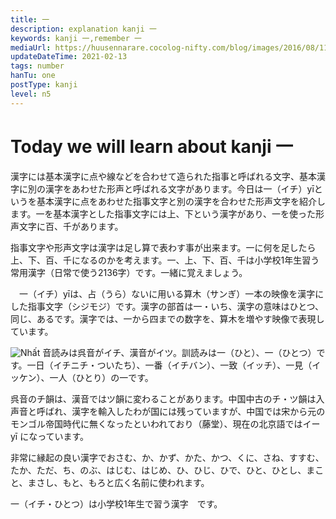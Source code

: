 ```yaml
---
title: 一
description: explanation kanji 一
keywords: kanji 一,remember 一
mediaUrl: https://huusennarare.cocolog-nifty.com/blog/images/2016/08/11/photo_12.jpg
updateDateTime: 2021-02-13
tags: number
hanTu: one
postType: kanji
level: n5
---
```


# Today we will learn about kanji 一
漢字には基本漢字に点や線などを合わせて造られた指事と呼ばれる文字、基本漢字に別の漢字をあわせた形声と呼ばれる文字があります。今日は一（イチ）yīというを基本漢字に点をあわせた指事文字と別の漢字を合わせた形声文字を紹介します。一を基本漢字とした指事文字には上、下という漢字があり、一を使った形声文字に百、千があります。

指事文字や形声文字は漢字は足し算で表わす事が出来ます。一に何を足したら上、下、百、千になるのかを考えます。一、上、下、百、千は小学校1年生習う常用漢字（日常で使う2136字）です。一緒に覚えましょう。

　一（イチ）yīは、占（うら）ないに用いる算木（サンぎ）一本の映像を漢字にした指事文字（シジモジ）です。漢字の部首は一・いち、漢字の意味はひとつ、同じ、あるです。漢字では、一から四までの数字を、算木を増やす映像で表現しています。

![Nhất](https://huusennarare.cocolog-nifty.com/blog/images/2016/08/11/photo_12.jpg "Một")
音読みは呉音がイチ、漢音がイツ。訓読みは一（ひと）、一（ひとつ）です。一日（イチニチ・ついたち）、一番（イチバン）、一致（イッチ）、一見（イッケン）、一人（ひとり）の一です。

呉音のチ韻は、漢音ではツ韻に変わることがあります。中国中古のチ・ツ韻は入声音と呼ばれ、漢字を輸入したわが国には残っていますが、中国では宋から元のモンゴル帝国時代に無くなったといわれており（藤堂）、現在の北京語ではイーyī になっています。

非常に縁起の良い漢字でおさむ、か、かず、かた、かつ、くに、さね、すすむ、たか、ただ、ち、のぶ、はじむ、はじめ、ひ、ひじ、ひで、ひと、ひとし、まこと、まさし、もと、もろと広く名前に使われます。

一（イチ・ひとつ）は小学校1年生で習う漢字　です。